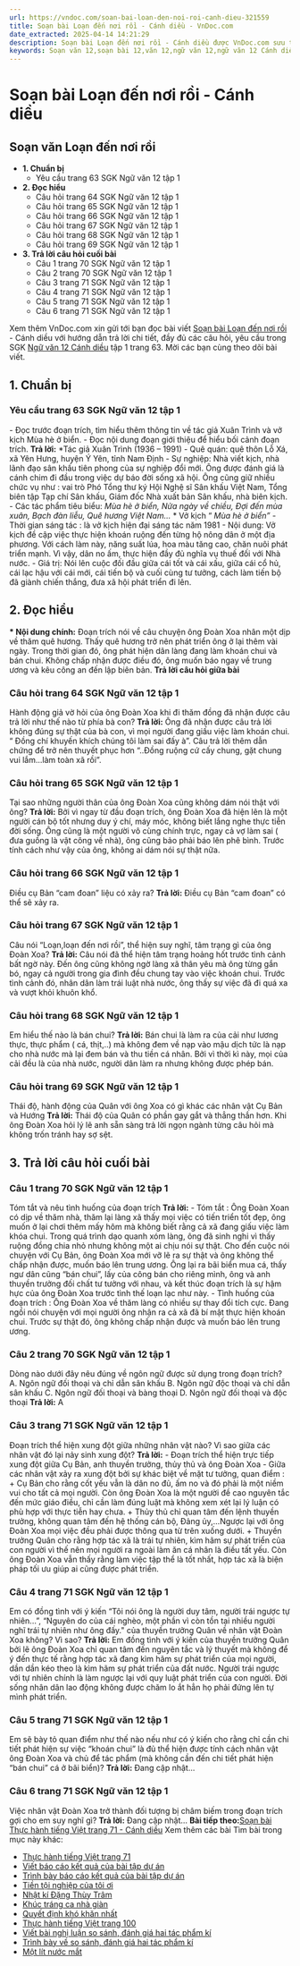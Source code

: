 ```yaml
---
url: https://vndoc.com/soan-bai-loan-den-noi-roi-canh-dieu-321559
title: Soạn bài Loạn đến nơi rồi - Cánh diều - VnDoc.com
date_extracted: 2025-04-14 14:21:29
description: Soạn bài Loạn đến nơi rồi - Cánh diều được VnDoc.com sưu tầm và xin gửi tới bạn đọc cùng tham khảo nhé.
keywords: Soạn văn 12,soạn bài 12,văn 12,ngữ văn 12,ngữ văn 12 Cánh diều,soạn ngữ văn 12,giải ngữ văn 12,soạn văn 12 Cánh diều,soạn văn 12 Cánh diều ngắn nhất,soạn bài 12 cánh diều,soạn văn 12 tập 1 trang 63 Cánh diều,Soạn bài Loạn đến nơi rồi Cánh diều,Soạn bài Loạn đến nơi rồi,Soạn bài Loạn đến nơi rồi ngắn gọn,Soạn văn Loạn đến nơi rồi,Loạn đến nơi rồi,soạn văn 12 tập 1 trang 63
---
```


# Soạn bài Loạn đến nơi rồi - Cánh diều
## Soạn văn Loạn đến nơi rồi
  * **1\. Chuẩn bị**
    * Yêu cầu trang 63 SGK Ngữ văn 12 tập 1
  * **2\. Đọc hiểu**
    * Câu hỏi trang 64 SGK Ngữ văn 12 tập 1
    * Câu hỏi trang 65 SGK Ngữ văn 12 tập 1
    * Câu hỏi trang 66 SGK Ngữ văn 12 tập 1
    * Câu hỏi trang 67 SGK Ngữ văn 12 tập 1
    * Câu hỏi trang 68 SGK Ngữ văn 12 tập 1
    * Câu hỏi trang 69 SGK Ngữ văn 12 tập 1
  * **3\. Trả lời câu hỏi cuối bài**
    * Câu 1 trang 70 SGK Ngữ văn 12 tập 1
    * Câu 2 trang 70 SGK Ngữ văn 12 tập 1
    * Câu 3 trang 71 SGK Ngữ văn 12 tập 1
    * Câu 4 trang 71 SGK Ngữ văn 12 tập 1
    * Câu 5 trang 71 SGK Ngữ văn 12 tập 1
    * Câu 6 trang 71 SGK Ngữ văn 12 tập 1

Xem thêm
VnDoc.com xin gửi tới bạn đọc bài viết [Soạn bài Loạn đến nơi rồi](<https://vndoc.com/soan-bai-loan-den-noi-roi-canh-dieu-321559>) \- Cánh diều với hướng dẫn trả lời chi tiết, đầy đủ các câu hỏi, yêu cầu trong SGK [Ngữ văn 12 Cánh diều](<https://vndoc.com/soan-van-12-canh-dieu>) tập 1 trang 63. Mời các bạn cùng theo dõi bài viết.
## 1\. Chuẩn bị
### Yêu cầu trang 63 SGK Ngữ văn 12 tập 1
\- Đọc trước đoạn trích, tìm hiểu thêm thông tin về tác giả Xuân Trình và vở kịch Mùa hè ở biển.
\- Đọc nội dung đoạn giới thiệu để hiểu bối cảnh đoạn trích.
**Trả lời:**
\*Tác giả Xuân Trình \(1936 – 1991\)
\- Quê quán: quê thôn Lỗ Xá, xã Yên Hưng, huyện Ý Yên, tỉnh Nam Định
\- Sự nghiệp: Nhà viết kịch, nhà lãnh đạo sân khấu tiên phong của sự nghiệp đổi mới. Ông được đánh giá là cánh chim đi đầu trong việc dự báo đời sống xã hội. Ông cũng giữ nhiều chức vụ như : vai trò Phó Tổng thư ký Hội Nghệ sĩ Sân khấu Việt Nam, Tổng biên tập Tạp chí Sân khấu, Giám đốc Nhà xuất bản Sân khấu, nhà biên kịch.
\- Các tác phẩm tiêu biểu: _Mùa hè ở biển, Nửa ngày về chiều, Đợi đến mùa xuân, Bạch đàn liễu, Quê hương Việt Nam…_
\* Vở kịch “ _Mùa hè ở biển”_
\- Thời gian sáng tác : là vở kịch hiện đại sáng tác năm 1981
\- Nội dung: Vở kịch đề cập việc thực hiện khoán ruộng đến từng hộ nông dân ở một địa phương. Với cách làm này, năng suất lúa, hoa màu tăng cao, chăn nuôi phát triển mạnh. Vì vậy, dân no ấm, thực hiện đầy đủ nghĩa vụ thuế đối với Nhà nước.
\- Giá trị: Nói lên cuộc đối đầu giữa cái tốt và cái xấu, giữa cái cổ hủ, cái lạc hậu với cái mới, cái tiến bộ và cuối cùng tư tưởng, cách làm tiến bộ đã giành chiến thắng, đưa xã hội phát triển đi lên.
## 2\. Đọc hiểu
**\* Nội dung chính:** Đoạn trích nói về câu chuyện ông Đoàn Xoa nhân một dịp về thăm quê hương. Thấy quê hương trở nên phát triển ông ở lại thêm vài ngày. Trong thời gian đó, ông phát hiện dân làng đang làm khoán chui và bán chui. Không chấp nhận được điều đó, ông muốn báo ngay về trung ương và kêu công an đến lập biên bản.
**Trả lời câu hỏi giữa bài**
### Câu hỏi trang 64 SGK Ngữ văn 12 tập 1
Hành động giả vờ hỏi của ông Đoàn Xoa khi đi thăm đồng đã nhận được câu trả lời như thế nào từ phía bà con?
**Trả lời:**
Ông đã nhận được câu trả lời không đúng sự thật của bà con, vì mọi người đang giấu việc làm khoán chui. “ Đồng chí khuyến khích chúng tôi làm sai đấy à”. Câu trả lời thêm dẫn chứng để trở nên thuyết phục hơn “..Đồng ruộng cứ cấy chung, gặt chung vui lắm...làm toàn xã rồi”.
### Câu hỏi trang 65 SGK Ngữ văn 12 tập 1
Tại sao những người thân của ông Đoàn Xoa cũng không dám nói thật với ông?
**Trả lời:**
Bởi vì ngay từ đầu đoạn trích, ông Đoàn Xoa đã hiện lên là một người cán bộ tốt nhưng duy ý chí, máy móc, không biết lắng nghe thực tiễn đời sống. Ông cũng là một người vô cùng chính trực, ngay cả vợ làm sai \( đưa guồng là vật công về nhà\), ông cũng bảo phải báo lên phê bình. Trước tính cách như vậy của ông, không ai dám nói sự thật nữa.
### Câu hỏi trang 66 SGK Ngữ văn 12 tập 1
Điều cụ Bản “cam đoan” liệu có xảy ra?
**Trả lời:**
Điều cụ Bản “cam đoan” có thể sẽ xảy ra.
### Câu hỏi trang 67 SGK Ngữ văn 12 tập 1
Câu nói “Loạn,loạn đến nơi rồi”, thể hiện suy nghĩ, tâm trạng gì của ông Đoàn Xoa?
**Trả lời:**
Câu nói đã thể hiện tâm trạng hoảng hốt trước tình cảnh bất ngờ này. Đến ông cũng không ngờ làng xã thân yêu mà ông từng gắn bó, ngay cả người trong gia đình đều chung tay vào việc khoán chui. Trước tình cảnh đó, nhân dân làm trái luật nhà nước, ông thấy sự việc đã đi quá xa và vượt khỏi khuôn khổ.
### Câu hỏi trang 68 SGK Ngữ văn 12 tập 1
Em hiểu thế nào là bán chui?
**Trả lời:**
Bán chui là làm ra của cải như lương thực, thực phẩm \( cá, thịt,..\) mà không đem về nạp vào mậu dịch tức là nạp cho nhà nước mà lại đem bán và thu tiền cá nhân. Bởi vì thời kì này, mọi của cải đều là của nhà nước, người dân làm ra nhưng không được phép bán.
### Câu hỏi trang 69 SGK Ngữ văn 12 tập 1
Thái độ, hành động của Quân với ông Xoa có gì khác các nhân vật Cụ Bản và Hướng
**Trả lời:**
Thái độ của Quân có phần gay gắt và thẳng thắn hơn. Khi ông Đoàn Xoa hỏi lý lẽ anh sẵn sàng trả lời ngọn ngành từng câu hỏi mà không trốn tránh hay sợ sệt.
## 3\. Trả lời câu hỏi cuối bài
### Câu 1 trang 70 SGK Ngữ văn 12 tập 1
Tóm tắt và nêu tình huống của đoạn trích
**Trả lời:**
\- Tóm tắt : Ông Đoàn Xoan có dịp về thăm nhà, thăm lại làng xã thấy mọi việc có tiến triển tốt đẹp, ông muốn ở lại chơi thêm mấy hôm mà không biết rằng cả xã đang giấu việc làm khóa chui. Trong quá trình dạo quanh xóm làng, ông đã sinh nghi vì thấy ruộng đồng chia nhỏ nhưng không một ai chịu nói sự thật. Cho đến cuộc nói chuyện với Cụ Bản, ông Đoàn Xoa mới vỡ lẽ ra sự thật và ông không thể chấp nhận được, muốn báo lên trung ương. Ông lại ra bãi biển mua cá, thấy ngư dân cũng “bán chui”, lấy của công bán cho riêng mình, ông và anh thuyền trưởng đối chất tư tưởng với nhau, và kết thúc đoạn trích là sự hậm hực của ông Đoàn Xoa trước tình thế loạn lạc như này.
\- Tình huống của đoạn trích : Ông Đoàn Xoa về thăm làng có nhiều sự thay đổi tích cực. Đang ngồi nói chuyện với mọi người ông nhận ra cả xã đã bí mật thực hiện khoán chui. Trước sự thật đó, ông không chấp nhận được và muốn báo lên trung ương.
### Câu 2 trang 70 SGK Ngữ văn 12 tập 1
Dòng nào dưới đây nêu đúng về ngôn ngữ được sử dụng trong đoạn trích?
A. Ngôn ngữ đối thoại và chỉ dẫn sân khấu
B. Ngôn ngữ độc thoại và chỉ dẫn sân khấu
C. Ngôn ngữ đối thoại và bàng thoại
D. Ngôn ngữ đối thoại và độc thoại
**Trả lời:** A
### Câu 3 trang 71 SGK Ngữ văn 12 tập 1
Đoạn trích thể hiện xung đột giữa những nhân vật nào? Vì sao giữa các nhân vật đó lại nảy sinh xung đột?
**Trả lời:**
\- Đoạn trích thể hiện trực tiếp xung đột giữa Cụ Bản, anh thuyền trưởng, thủy thủ và ông Đoàn Xoa
\- Giữa các nhân vật xảy ra xung đột bởi sự khác biệt về mặt tư tưởng, quan điểm :
\+ Cụ Bản cho rằng cốt yếu vẫn là dân no đủ, ấm no và đó phải là một niềm vui cho tất cả mọi người. Còn ông Đoàn Xoa là một người đề cao nguyên tắc đến mức giáo điều, chỉ cần làm đúng luật mà không xem xét lại lý luận có phù hợp với thực tiễn hay chưa.
\+ Thủy thủ chỉ quan tâm đến lệnh thuyền trưởng, không quan tâm đến hệ thống cán bộ, Đảng ủy,...Ngược lại với ông Đoàn Xoa mọi việc đều phải được thông qua từ trên xuống dưới.
\+ Thuyền trưởng Quân cho rằng hợp tác xã là trái tự nhiên, kìm hãm sự phát triển của con người vì thế nên mọi người ra ngoài làm ăn cá nhân là điều tất yếu. Còn ông Đoàn Xoa vẫn thấy rằng làm việc tập thể là tốt nhất, hợp tác xã là biện pháp tối ưu giúp ai cũng được phát triển.
### Câu 4 trang 71 SGK Ngữ văn 12 tập 1
Em có đồng tình với ý kiến “Tôi nói ông là người duy tâm, người trái ngược tự nhiên...”, “Nguyên do của cái nghèo, một phần vì còn tồn tại nhiều người nghĩ trái tự nhiên như ông đấy." của thuyền trưởng Quân về nhân vật Đoàn Xoa không? Vì sao?
**Trả lời:**
Em đồng tình với ý kiến của thuyền trưởng Quân bởi lẽ ông Đoàn Xoa chỉ quan tâm đến nguyên tắc và lý thuyết mà không để ý đến thực tế rằng hợp tác xã đang kìm hãm sự phát triển của mọi người, dần dần kéo theo là kìm hãm sự phát triển của đất nước. Người trái ngược với tự nhiên chính là làm ngược lại với quy luật phát triển của con người. Đời sống nhân dân lao động không được chăm lo ắt hẳn họ phải đứng lên tự mình phát triển.
### Câu 5 trang 71 SGK Ngữ văn 12 tập 1
Em sẽ bày tỏ quan điểm như thế nào nếu như có ý kiến cho rằng chỉ cần chi tiết phát hiện sự việc “khoán chui” là đủ thể hiện được tính cách nhân vật ông Đoàn Xoa và chủ để tác phẩm \(mà không cần đến chi tiết phát hiện “bán chui” cá ở bãi biển\)?
**Trả lời:**
Đang cập nhật...
### Câu 6 trang 71 SGK Ngữ văn 12 tập 1
Việc nhân vật Đoàn Xoa trở thành đối tượng bị châm biếm trong đoạn trích gợi cho em suy nghĩ gì?
**Trả lời:**
Đang cập nhật...
**Bài tiếp theo:**[Soạn bài Thực hành tiếng Việt trang 71 - Cánh diều](<https://vndoc.com/soan-bai-thuc-hanh-tieng-viet-trang-71-canh-dieu-321632>)
Xem thêm các bài Tìm bài trong mục này khác:
  * [Thực hành tiếng Việt trang 71](</soan-bai-thuc-hanh-tieng-viet-trang-71-canh-dieu-321632>)
  * [Viết báo cáo kết quả của bài tập dự án](</soan-bai-viet-bao-cao-ket-qua-cua-bai-tap-du-an-canh-dieu-321636>)
  * [Trình bày báo cáo kết quả của bài tập dự án](</soan-bai-trinh-bay-bao-cao-ket-qua-cua-bai-tap-du-an-canh-dieu-321639>)
  * [Tiền tội nghiệp của tôi ơi](</soan-bai-tien-toi-nghiep-cua-toi-oi-canh-dieu-321641>)
  * [Nhật kí Đặng Thùy Trâm](</soan-bai-nhat-ki-dang-thuy-tram-canh-dieu-321642>)
  * [Khúc tráng ca nhà giàn](</soan-bai-khuc-trang-ca-nha-gian-canh-dieu-321646>)
  * [Quyết định khó khăn nhất](</soan-bai-quyet-dinh-kho-khan-nhat-canh-dieu-321650>)
  * [Thực hành tiếng Việt trang 100](</soan-bai-thuc-hanh-tieng-viet-trang-100-canh-dieu-321651>)
  * [Viết bài nghị luận so sánh, đánh giá hai tác phẩm kí](</soan-bai-viet-bai-nghi-luan-so-sanh-danh-gia-hai-tac-pham-ki-canh-dieu-321653>)
  * [Trình bày về so sánh, đánh giá hai tác phẩm kí](</soan-bai-trinh-bay-ve-so-sanh-danh-gia-hai-tac-pham-ki-canh-dieu-321655>)
  * [Một lít nước mắt](</soan-bai-mot-lit-nuoc-mat-canh-dieu-321658>)

